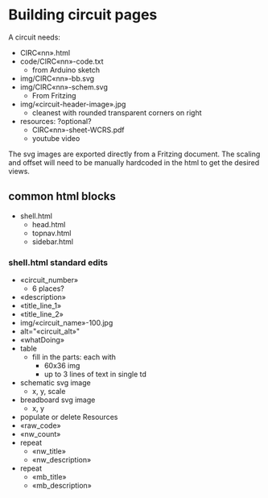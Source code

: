 # Building circuit pages

A circuit needs:
* CIRC«nn».html
* code/CIRC«nn»-code.txt
  * from Arduino sketch
* img/CIRC«nn»-bb.svg
* img/CIRC«nn»-schem.svg
  * From Fritzing
* img/«circuit-header-image».jpg
  * cleanest with rounded transparent corners on right
* resources: ?optional?
  * CIRC«nn»-sheet-WCRS.pdf
  * youtube video

The svg images are exported directly from a Fritzing document.  The scaling and offset will need to be manually hardcoded in the html to get the desired views.

## common html blocks
* shell.html
  * head.html
  * topnav.html
  * sidebar.html

### shell.html standard edits
* «circuit_number»
  * 6 places?
* «description»
* «title_line_1»
* «title_line_2»
* img/«circuit_name»-100.jpg
* alt="«circuit_alt»"
* «whatDoing»
* table
  * fill in the parts: each with
    * 60x36 img
    * up to 3 lines of text in single td
* schematic svg image
  * x, y, scale
* breadboard svg image
  * x, y
* populate or delete Resources
* «raw_code»
* «nw_count»
* repeat
  * «nw_title»
  * «nw_description»
* repeat
  * «mb_title»
  * «mb_description»

